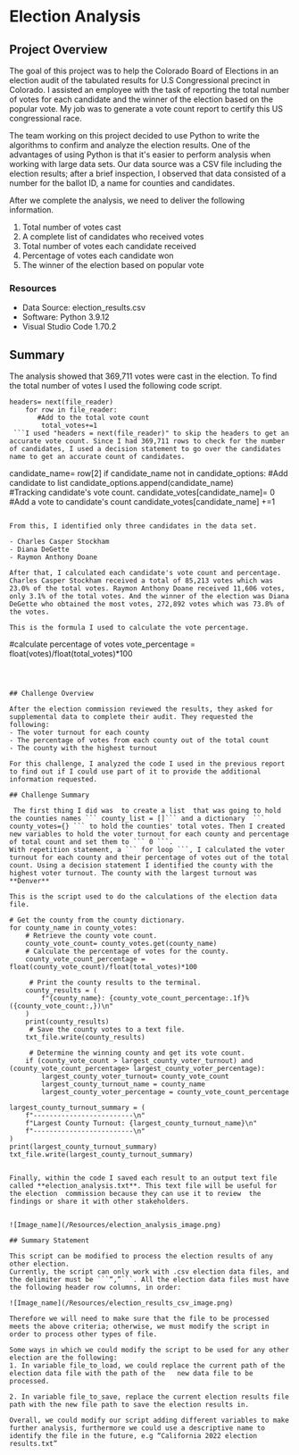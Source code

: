 # Election Analysis

## Project Overview
The goal of this project was to help the Colorado Board of Elections in an election audit of the tabulated results for U.S Congressional precinct in Colorado. I assisted an employee with the task of reporting the total number of votes for each candidate and the winner of the election based on the popular vote. My job was to generate a vote count report to certify this US congressional race.

The team working on this project decided  to use Python to write the algorithms  to confirm  and analyze the election results. One of the advantages of using Python is that it's easier to perform analysis when working with large data sets. Our data source was a CSV file  including the election results; after a brief inspection, I observed that data consisted of a number for the ballot ID, a name for counties and candidates.

After we complete the analysis, we need to deliver the following information.

1. Total number of votes cast
2. A complete list of candidates who received votes
3. Total number of votes each candidate received
4. Percentage of votes each candidate won
5. The winner of the election based on popular vote

### Resources 
- Data Source: election_results.csv
- Software: Python 3.9.12
- Visual Studio Code 1.70.2

## Summary
The analysis showed that 369,711 votes were cast in the election. To find the total number of votes I used the following code script.

```
headers= next(file_reader)
    for row in file_reader:
       #Add to the total vote count
        total_votes+=1
 ```I used "headers = next(file_reader)" to skip the headers to get an accurate vote count. Since I had 369,711 rows to check for the number of candidates, I used a decision statement to go over the candidates name to get an accurate count of candidates.

```
candidate_name= row[2]
        if candidate_name not in candidate_options:
             #Add candidate to list
            candidate_options.append(candidate_name)  
            #Tracking candidate's vote count.
            candidate_votes[candidate_name]= 0
            #Add a vote to candidate's count
        candidate_votes[candidate_name] +=1
```

From this, I identified only three candidates in the data set.

- Charles Casper Stockham
- Diana DeGette
- Raymon Anthony Doane

After that, I calculated each candidate's vote count and percentage.
Charles Casper Stockham received a total of 85,213 votes which was 23.0% of the total votes. Raymon Anthony Doane received 11,606 votes, only 3.1% of the total votes. And the winner of the election was Diana DeGette who obtained the most votes, 272,892 votes which was 73.8% of the votes.

This is the formula I used to calculate the vote percentage.
```
 #calculate percentage of votes
        vote_percentage = float(votes)/float(total_votes)*100
```

 

## Challenge Overview

After the election commission reviewed the results, they asked for supplemental data to complete their audit. They requested the following:
- The voter turnout for each county
- The percentage of votes from each county out of the total count
- The county with the highest turnout

For this challenge, I analyzed the code I used in the previous report to find out if I could use part of it to provide the additional information requested. 

## Challenge Summary

 The first thing I did was  to create a list  that was going to hold the counties names ``` county_list = []``` and a dictionary  ``` county_votes={} ``` to hold the counties' total votes. Then I created new variables to hold the voter turnout for each county and percentage of total count and set them to ``` 0 ```.
With repetition statement, a ``` for loop ```, I calculated the voter turnout for each county and their percentage of votes out of the total count. Using a decision statement I identified the county with the highest voter turnout. The county with the largest turnout was **Denver**

This is the script used to do the calculations of the election data file.

```
    # Get the county from the county dictionary.
    for county_name in county_votes:
        # Retrieve the county vote count.
        county_vote_count= county_votes.get(county_name)
        # Calculate the percentage of votes for the county.
        county_vote_count_percentage = float(county_vote_count)/float(total_votes)*100

         # Print the county results to the terminal.
        county_results = (
            f"{county_name}: {county_vote_count_percentage:.1f}% ({county_vote_count:,})\n"
        )
        print(county_results)
         # Save the county votes to a text file.
        txt_file.write(county_results)

         # Determine the winning county and get its vote count.
        if (county_vote_count > largest_county_voter_turnout) and (county_vote_count_percentage> largest_county_voter_percentage):
            largest_county_voter_turnout= county_vote_count
            largest_county_turnout_name = county_name
            largest_county_voter_percentage = county_vote_count_percentage

    largest_county_turnout_summary = (
        f"-------------------------\n"
        f"Largest County Turnout: {largest_county_turnout_name}\n"
        f"-------------------------\n"
    )
    print(largest_county_turnout_summary)
    txt_file.write(largest_county_turnout_summary)
```

Finally, within the code I saved each result to an output text file called **election_analysis.txt**. This text file will be useful for the election  commission because they can use it to review  the findings or share it with other stakeholders.


![Image_name](/Resources/election_analysis_image.png)

## Summary Statement

This script can be modified to process the election results of any other election. 
Currently, the script can only work with .csv election data files, and the delimiter must be ```“,”```. All the election data files must have the following header row columns, in order:

![Image_name](/Resources/election_results_csv_image.png)

Therefore we will need to make sure that the file to be processed meets the above criteria; otherwise, we must modify the script in order to process other types of file.

Some ways in which we could modify the script to be used for any other election are the following:
1. In variable file_to_load, we could replace the current path of the election data file with the path of the   new data file to be processed.

2. In variable file_to_save, replace the current election results file path with the new file path to save the election results in. 

Overall, we could modify our script adding different variables to make further analysis, furthermore we could use a descriptive name to identify the file in the future, e.g “California 2022 election results.txt”
